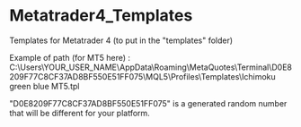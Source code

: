 # Metatrader4_Templates
Templates for Metatrader 4 (to put in the "templates" folder)

Example of path (for MT5 here) :
C:\Users\YOUR_USER_NAME\AppData\Roaming\MetaQuotes\Terminal\D0E8209F77C8CF37AD8BF550E51FF075\MQL5\Profiles\Templates\Ichimoku green blue MT5.tpl

"D0E8209F77C8CF37AD8BF550E51FF075" is a generated random number that will be different for your platform.
